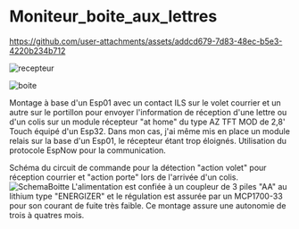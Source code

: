 # Moniteur_boite_aux_lettres

https://github.com/user-attachments/assets/addcd679-7d83-48ec-b5e3-4220b234b712

![recepteur](https://github.com/user-attachments/assets/25d1f1a6-e270-4412-85e2-f4e897c6ba41)

![boite](https://github.com/user-attachments/assets/9a92c868-9bde-48ba-a1b4-d735c533ade5)

Montage à base d'un Esp01 avec un contact ILS sur le volet courrier et un autre sur le portillon pour envoyer l'information de réception d'une lettre ou d'un colis sur un module récepteur "at home" du type AZ TFT MOD de 2,8' Touch équipé d'un Esp32.
Dans mon cas, j'ai même mis en place un module relais sur la base d'un Esp01, le récepteur étant trop éloignés. 
Utilisation du protocole EspNow pour la communication.

Schéma du circuit de commande pour la détection "action volet" pour réception courrier et "action porte" lors de l'arrivée d'un colis.
![SchemaBoitte](https://github.com/user-attachments/assets/761221e4-644a-47f2-b587-dc86ec19d954)
L'alimentation est confiée à un coupleur de 3 piles "AA" au lithium type "ENERGIZER"
et le régulation est assurée par un MCP1700-33 pour son courant de fuite très faible.
Ce montage assure une autonomie de trois à quatres mois.




